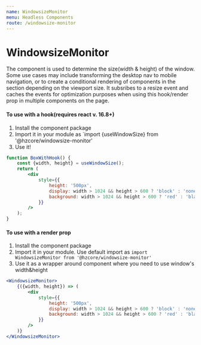 ```yaml
---
name: WindowsizeMonitor
menu: Headless Components
route: /windowsize-monitor
---
```


# WindowsizeMonitor

The component is used to determine the size(width & height) of the window. Some
use cases may include transforming the desktop nav to mobile navigation, or
to create a conditional rendering of components in the section depending on the
viewport size. It subsribes to a resize event and caches the events for optimization
purposes when using this hook/render prop in multiple components on the page.

#### To use with a hook(requires react v. 16.8+)

1. Install the component package
2. Import it in your module as `import {useWindowSize} from '@hzcore/windowsize-monitor'
3. Use it!

```jsx
function BoxWithHook() {
    const {width, height} = useWindowSize();
    return (
        <div
            style={{
                height: '500px',
                display: width > 1024 && height > 600 ? 'block' : 'none',
                background: width > 1024 && height > 600 ? 'red' : 'black',
            }}
        />
    );
}
```

#### To use with a render prop

1. Install the component package
2. Import it in your module. Use default import as `import WindowsizeMonitor from '@hzcore/windowsize-monitor'`
3. Use it as a wrapper around component where you need to use window's width&height

```jsx
<WindowsizeMonitor>
    {({width, height}) => (
        <div
            style={{
                height: '500px',
                display: width > 1024 && height > 600 ? 'block' : 'none',
                background: width > 1024 && height > 600 ? 'red' : 'black',
            }}
        />
    )}
</WindowsizeMonitor>
```
